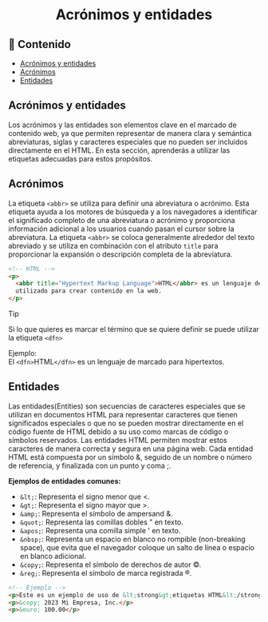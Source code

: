 <h1 align='center'>Acrónimos y entidades</h1>

<h2>📑 Contenido</h2>

- [Acrónimos y entidades](#acrónimos-y-entidades)
- [Acrónimos](#acrónimos)
- [Entidades](#entidades)

## Acrónimos y entidades

Los acrónimos y las entidades son elementos clave en el marcado de contenido web, ya que permiten representar de manera clara y semántica abreviaturas, siglas y caracteres especiales que no pueden ser incluidos directamente en el HTML. En esta sección, aprenderás a utilizar las etiquetas adecuadas para estos propósitos.

## Acrónimos

La etiqueta `<abbr>` se utiliza para definir una abreviatura o acrónimo. Esta etiqueta ayuda a los motores de búsqueda y a los navegadores a identificar el significado completo de una abreviatura o acrónimo y proporciona información adicional a los usuarios cuando pasan el cursor sobre la abreviatura. La etiqueta `<abbr>` se coloca generalmente alrededor del texto abreviado y se utiliza en combinación con el atributo `title` para proporcionar la expansión o descripción completa de la abreviatura.

```html
<!-- HTML -->
<p>
  <abbr title="Hypertext Markup Language">HTML</abbr> es un lenguaje de marcado
  utilizado para crear contenido en la web.
</p>
```

> [!TIP]
>
> Si lo que quieres es marcar el término que se quiere definir se puede utilizar
> la etiqueta `<dfn>` <br>
>
> Ejemplo: <br>
> El `<dfn>`HTML`</dfn>` es un lenguaje de marcado para hipertextos.

## Entidades

Las entidades(Entities) son secuencias de caracteres especiales que se utilizan en documentos HTML para representar caracteres que tienen significados especiales o que no se pueden mostrar directamente en el código fuente de HTML debido a su uso como marcas de código o símbolos reservados. Las entidades HTML permiten mostrar estos caracteres de manera correcta y segura en una página web. Cada entidad HTML está compuesta por un símbolo &, seguido de un nombre o número de referencia, y finalizada con un punto y coma ;.

**Ejemplos de entidades comunes:**

- `&lt;`: Representa el signo menor que <.
- `&gt;`: Representa el signo mayor que >.
- `&amp;`: Representa el símbolo de ampersand &.
- `&quot;`: Representa las comillas dobles " en texto.
- `&apos;`: Representa una comilla simple ' en texto.
- `&nbsp;`: Representa un espacio en blanco no rompible (non-breaking space), que evita que el navegador coloque un salto de línea o espacio en blanco adicional.
- `&copy;`: Representa el símbolo de derechos de autor ©.
- `&reg;`: Representa el símbolo de marca registrada ®.

```HTML
<!-- Ejemplo -->
<p>Este es un ejemplo de uso de &lt;strong&gt;etiquetas HTML&lt;/strong&gt;.</p>
<p>&copy; 2023 Mi Empresa, Inc.</p>
<p>&euro; 100.00</p>
```
